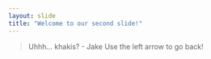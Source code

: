 ```yaml
---
layout: slide
title: "Welcome to our second slide!"
---
```

>Uhhh... khakis? - Jake
Use the left arrow to go back!
